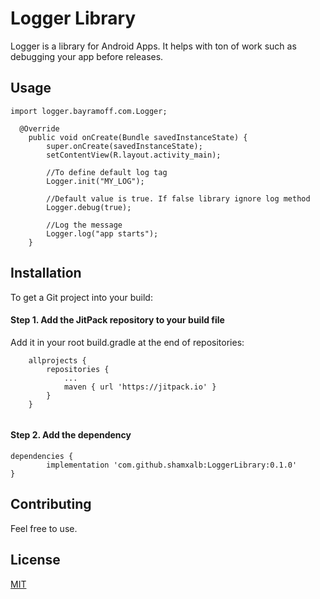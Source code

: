 # Logger Library

Logger is a library for Android Apps. It helps with ton of work such as debugging your app before releases. 

## Usage

``` 
import logger.bayramoff.com.Logger;

  @Override
    public void onCreate(Bundle savedInstanceState) {
        super.onCreate(savedInstanceState);
        setContentView(R.layout.activity_main);

        //To define default log tag
        Logger.init("MY_LOG");
        
        //Default value is true. If false library ignore log method 
        Logger.debug(true);
        
        //Log the message
        Logger.log("app starts");
    }
```

## Installation

To get a Git project into your build:

#### Step 1. Add the JitPack repository to your build file
 
Add it in your root build.gradle at the end of repositories:
```
	allprojects {
		repositories {
			...
			maven { url 'https://jitpack.io' }
		}
	}
	
```
#### Step 2. Add the dependency

	dependencies {
	        implementation 'com.github.shamxalb:LoggerLibrary:0.1.0'
	}
    
## Contributing
Feel free to use.

## License
[MIT](https://choosealicense.com/licenses/mit/)